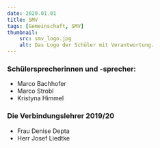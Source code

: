 ```yaml
---
date: 2020.01.01
title: SMV
tags: [Gemeinschaft, SMV]
thumbnail: 
    src: smv_logo.jpg
    alt: Das Logo der Schüler mit Verantwortung.
---
```


### Schülersprecherinnen und -sprecher:
* Marco Bachhofer
* Marco Strobl
* Kristyna Himmel

### Die Verbindungslehrer 2019/20
* Frau Denise Depta
* Herr Josef Liedtke